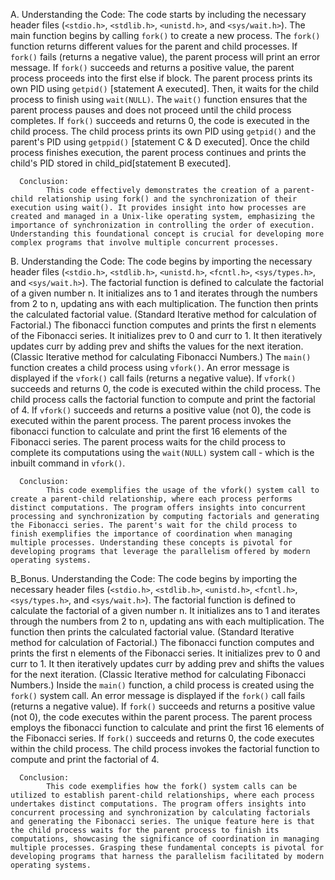A.
      Understanding the Code:
            The code starts by including the necessary header files (`<stdio.h>`, `<stdlib.h>`, `<unistd.h>`, and `<sys/wait.h>`).
            The main function begins by calling `fork()` to create a new process. The `fork()` function returns different values for the parent and child processes.
            If `fork()` fails (returns a negative value), the parent process will print an error message.
            If `fork()` succeeds and returns a positive value, the parent process proceeds into the first else if block. The parent process prints its own PID using `getpid()` [statement A executed]. Then, it waits for the child process to finish using `wait(NULL)`. The `wait()` function ensures that the parent process pauses and does not proceed until the child process completes.
            If `fork()` succeeds and returns 0, the code is executed in the child process. The child process prints its own PID using `getpid()` and the parent's PID using `getppid()` [statement C & D executed].
            Once the child process finishes execution, the parent process continues and prints the child's PID stored in child_pid[statement B executed].
      
      Conclusion:
            This code effectively demonstrates the creation of a parent-child relationship using fork() and the synchronization of their execution using wait(). It provides insight into how processes are created and managed in a Unix-like operating system, emphasizing the importance of synchronization in controlling the order of execution. Understanding this foundational concept is crucial for developing more complex programs that involve multiple concurrent processes.




B.
      Understanding the Code:
            The code begins by importing the necessary header files (`<stdio.h>`, `<stdlib.h>`, `<unistd.h>`, `<fcntl.h>`, `<sys/types.h>`, and `<sys/wait.h>`).
            The factorial function is defined to calculate the factorial of a given number n. It initializes ans to 1 and iterates through the numbers from 2 to n, updating ans with each multiplication. The function then prints the calculated factorial value. (Standard Iterative method for calculation of Factorial.)
            The fibonacci function computes and prints the first n elements of the Fibonacci series. It initializes prev to 0 and curr to 1. It then iteratively updates curr by adding prev and shifts the values for the next iteration. (Classic Iterative method for calculating Fibonacci Numbers.)
            The `main()` function creates a child process using `vfork()`. An error message is displayed if the `vfork()` call fails (returns a negative value).
            If `vfork()` succeeds and returns 0, the code is executed within the child process. The child process calls the factorial function to compute and print the factorial of 4.
            If `vfork()` succeeds and returns a positive value (not 0), the code is executed within the parent process. The parent process invokes the fibonacci function to calculate and print the first 16 elements of the Fibonacci series.
            The parent process waits for the child process to complete its computations using the `wait(NULL)` system call - which is the inbuilt command in `vfork()`.
      
      Conclusion:
            This code exemplifies the usage of the vfork() system call to create a parent-child relationship, where each process performs distinct computations. The program offers insights into concurrent processing and synchronization by computing factorials and generating the Fibonacci series. The parent's wait for the child process to finish exemplifies the importance of coordination when managing multiple processes. Understanding these concepts is pivotal for developing programs that leverage the parallelism offered by modern operating systems.




B_Bonus.
      Understanding the Code:
            The code begins by importing the necessary header files (`<stdio.h>`, `<stdlib.h>`, `<unistd.h>`, `<fcntl.h>`, `<sys/types.h>`, and `<sys/wait.h>`).
            The factorial function is defined to calculate the factorial of a given number n. It initializes ans to 1 and iterates through the numbers from 2 to n, updating ans with each multiplication. The function then prints the calculated factorial value. (Standard Iterative method for calculation of Factorial.)
            The fibonacci function computes and prints the first n elements of the Fibonacci series. It initializes prev to 0 and curr to 1. It then iteratively updates curr by adding prev and shifts the values for the next iteration. (Classic Iterative method for calculating Fibonacci Numbers.)
            Inside the `main()` function, a child process is created using the `fork()` system call. An error message is displayed if the `fork()` call fails (returns a negative value).
            If `fork()` succeeds and returns a positive value (not 0), the code executes within the parent process. The parent process employs the fibonacci function to calculate and print the first 16 elements of the Fibonacci series.
            If `fork()` succeeds and returns 0, the code executes within the child process. The child process invokes the factorial function to compute and print the factorial of 4.
      
      Conclusion:
            This code exemplifies how the fork() system calls can be utilized to establish parent-child relationships, where each process undertakes distinct computations. The program offers insights into concurrent processing and synchronization by calculating factorials and generating the Fibonacci series. The unique feature here is that the child process waits for the parent process to finish its computations, showcasing the significance of coordination in managing multiple processes. Grasping these fundamental concepts is pivotal for developing programs that harness the parallelism facilitated by modern operating systems.

